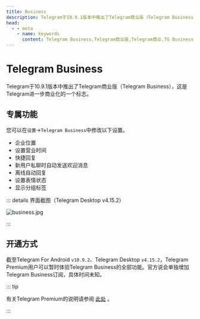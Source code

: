 ```yaml
---
title: Business
description: Telegram于10.9.1版本中推出了Telegram商业版（Telegram Business）。本文介绍了Telegram大商业版的专属功能，以及如何开通Telegram商业版。访问TGwiki - Telegram知识库，了解更多Telegram使用技巧。
head:
  - - meta
    - name: keywords
      content: Telegram Business,Telegram商业版,Telegram商业,TG Business,TG商业版,TG商业,电报Business,电报商业版,电报商业,TGwiki,Telegram知识库
---
```


# Telegram Business

Telegram于10.9.1版本中推出了Telegram商业版（Telegram Business），这是Telegram进一步商业化的一个标志。

## 专属功能

您可以在`设置`->`Telegram Business`中修改以下设置。

- 企业位置
- 设置营业时间
- 快捷回复
- 新用户私聊时自动发送欢迎消息
- 离线自动回复
- 设置表情状态
- 显示分组标签

::: details 界面截图（Telegram Desktop v4.15.2）

![business.jpg](https://s2.loli.net/2024/03/31/hVNojxR7Bs9I1Kr.jpg)

:::

## 开通方式

截至Telegram For Android `v10.9.2`、Telegram Desktop `v4.15.2`，Telegram Premium用户可以暂时体验Telegram Business的全部功能。官方说会单独增加Telegram Business订阅，具体时间未知。

::: tip

有关Telegram Premium的说明请参阅 [此处](/tgwiki/premium) 。

:::

